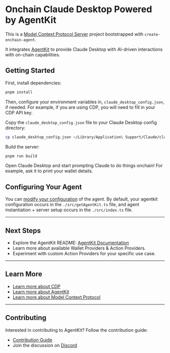 # Onchain Claude Desktop Powered by AgentKit

This is a [Model Context Protocol Server](https://modelcontextprotocol.io/quickstart/server) project bootstrapped with `create-onchain-agent`.

It integrates [AgentKit](https://github.com/coinbase/agentkit) to provide Claude Desktop with AI-driven interactions with on-chain capabilities.

## Getting Started

First, install dependencies:

```sh
pnpm install
```

Then, configure your environment variables in, `claude_desktop_config.json`, if needed. For example, if you are using CDP, you will need to fill in your CDP API key.

Copy the `claude_desktop_config.json` file to your Claude Desktop config directory:

```sh
cp claude_desktop_config.json ~/Library/Application\ Support/Claude/claude_desktop_config.json
```

Build the server:

```sh
pnpm run build
```

Open Claude Desktop and start prompting Claude to do things onchain! For example, ask it to print your wallet details.

## Configuring Your Agent

You can [modify your configuration](https://github.com/coinbase/agentkit/tree/main/typescript/agentkit#usage) of the agent. By default, your agentkit configuration occurs in the `./src/getAgentKit.ts` file, and agent instantiation + server setup occurs in the `./src/index.ts` file.

---

## Next Steps

- Explore the AgentKit README: [AgentKit Documentation](https://github.com/coinbase/agentkit)
- Learn more about available Wallet Providers & Action Providers.
- Experiment with custom Action Providers for your specific use case.

---

## Learn More

- [Learn more about CDP](https://docs.cdp.coinbase.com/)
- [Learn more about AgentKit](https://docs.cdp.coinbase.com/agentkit/docs/welcome)
- [Learn more about Model Context Protocol](https://modelcontextprotocol.io/quickstart/server)

---

## Contributing

Interested in contributing to AgentKit? Follow the contribution guide:

- [Contribution Guide](https://github.com/coinbase/agentkit/blob/main/CONTRIBUTING.md)
- Join the discussion on [Discord](https://discord.gg/CDP)
